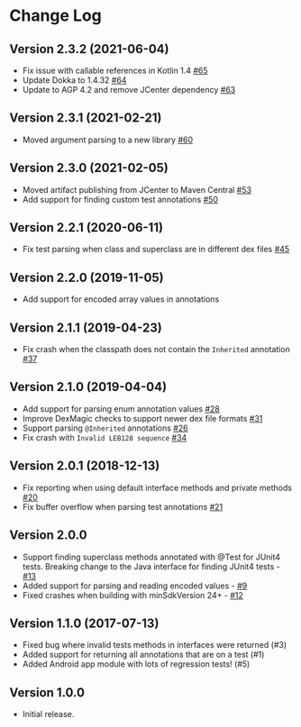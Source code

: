 # Change Log

## Version 2.3.2 (2021-06-04)
- Fix issue with callable references in Kotlin 1.4 [#65](https://github.com/linkedin/dex-test-parser/pull/64)
- Update Dokka to 1.4.32 [#64](https://github.com/linkedin/dex-test-parser/pull/64)
- Update to AGP 4.2 and remove JCenter dependency [#63](https://github.com/linkedin/dex-test-parser/pull/63)

## Version 2.3.1 (2021-02-21)

- Moved argument parsing to a new library [#60](https://github.com/linkedin/dex-test-parser/pull/60)

## Version 2.3.0 (2021-02-05)

- Moved artifact publishing from JCenter to Maven Central [#53](https://github.com/linkedin/dex-test-parser/pull/53)
- Add support for finding custom test annotations [#50](https://github.com/linkedin/dex-test-parser/pull/50)

## Version 2.2.1 (2020-06-11)

- Fix test parsing when class and superclass are in different dex files [#45](https://github.com/linkedin/dex-test-parser/issues/45)

## Version 2.2.0 (2019-11-05)

- Add support for encoded array values in annotations

## Version 2.1.1 (2019-04-23)

- Fix crash when the classpath does not contain the `Inherited` annotation [#37](https://github.com/linkedin/dex-test-parser/issues/37)

## Version 2.1.0 (2019-04-04)

- Add support for parsing enum annotation values [#28](https://github.com/linkedin/dex-test-parser/pull/28)
- Improve DexMagic checks to support newer dex file formats [#31](https://github.com/linkedin/dex-test-parser/issues/31)
- Support parsing `@Inherited` annotations [#26](https://github.com/linkedin/dex-test-parser/issues/26)
- Fix crash with `Invalid LEB128 sequence` [#34](https://github.com/linkedin/dex-test-parser/issues/34)

## Version 2.0.1 (2018-12-13)

- Fix reporting when using default interface methods and private methods [#20](https://github.com/linkedin/dex-test-parser/issues/20)
- Fix buffer overflow when parsing test annotations [#21](https://github.com/linkedin/dex-test-parser/issues/21)

## Version 2.0.0

- Support finding superclass methods annotated with @Test for JUnit4 tests. Breaking change
to the Java interface for finding JUnit4 tests - [#13](https://github.com/linkedin/dex-test-parser/issues/13)
- Added support for parsing and reading encoded values - [#9](https://github.com/linkedin/dex-test-parser/issues/9)
- Fixed crashes when building with minSdkVersion 24+ - [#12](https://github.com/linkedin/dex-test-parser/issues/12)


## Version 1.1.0 (2017-07-13)

- Fixed bug where invalid tests methods in interfaces were returned (#3)
- Added support for returning all annotations that are on a test (#1)
- Added Android app module with lots of regression tests! (#5)

## Version 1.0.0

- Initial release.
